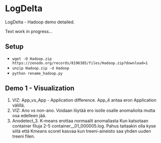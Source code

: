 # LogDelta
LogDelta - Hadoop demo detailed. 

Text work in progress...


## Setup
- `wget -O Hadoop.zip https://zenodo.org/records/8196385/files/Hadoop.zip?download=1`
- `unzip Hadoop.zip -d Hadoop`
- `python rename_hadoop.py`

## Demo 1 - Visualization

1. VIZ: App_vs_App - Application difference. App_4 antaa eron Application välillä. 
2. VIZ: Ano vs non-ano. Voidaan löytää ero isolle osalle anomalioita mutta osa edelleen jää. 
3. Anodetect_3. K-means erottaa normaalit anomaliasta Kun katsotaan container filuja 2-5 container__01_000005.log. 
Pahus taitaakin olla kyse siitä että Kmeans scoret kasvaa kun treeni-aineisto saa yhden uuden treeni filen. 